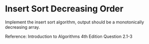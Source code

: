 # Insert Sort Decreasing Order

Implement the insert sort algorithm, output should be a monotonically decreasing array.

Reference: Introduction to Algorithms 4th Edition Question 2.1-3

